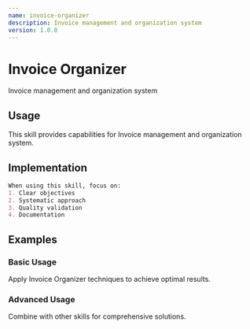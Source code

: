 ```yaml
---
name: invoice-organizer
description: Invoice management and organization system
version: 1.0.0
---
```


# Invoice Organizer

Invoice management and organization system

## Usage

This skill provides capabilities for Invoice management and organization system.

## Implementation

```markdown
When using this skill, focus on:
1. Clear objectives
2. Systematic approach
3. Quality validation
4. Documentation
```

## Examples

### Basic Usage
Apply Invoice Organizer techniques to achieve optimal results.

### Advanced Usage
Combine with other skills for comprehensive solutions.
